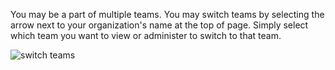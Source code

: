 You may be a part of multiple teams. You may switch teams by selecting the arrow next to your organization's name at the top of page. Simply select which team you want to view or administer to switch to that team.

![switch teams](https://edlink.github.io/docs/media/dashboard/dev/switch-teams.jpg)
